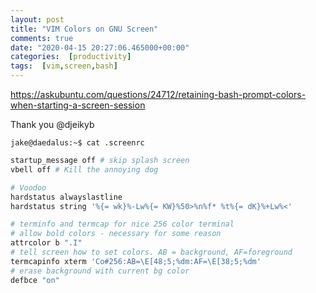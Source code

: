 ```yaml
---
layout: post
title: "VIM Colors on GNU Screen"
comments: true
date: "2020-04-15 20:27:06.465000+00:00"
categories:  [productivity]
tags:  [vim,screen,bash]
---
```





https://askubuntu.com/questions/24712/retaining-bash-prompt-colors-when-starting-a-screen-session

Thank you @djeikyb

`jake@daedalus:~$ cat .screenrc`
```bash
startup_message off # skip splash screen
vbell off # Kill the annoying dog

# Voodoo
hardstatus alwayslastline
hardstatus string '%{= wk}%-Lw%{= KW}%50>%n%f* %t%{= dK}%+Lw%<'

# terminfo and termcap for nice 256 color terminal
# allow bold colors - necessary for some reason
attrcolor b ".I" 
# tell screen how to set colors. AB = background, AF=foreground
termcapinfo xterm 'Co#256:AB=\E[48;5;%dm:AF=\E[38;5;%dm'
# erase background with current bg color 
defbce "on"
```